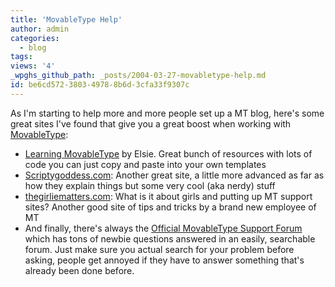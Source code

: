 ```yaml
---
title: 'MovableType Help'
author: admin
categories:
  - blog
tags: 
views: '4'
_wpghs_github_path: _posts/2004-03-27-movabletype-help.md
id: be6cd572-3803-4978-8b6d-3cfa33f9307c
---
```

<p>As I'm starting to help more and more people set up a MT blog, here's some great sites I've found that give you a great boost when working with <a href="http://www.movabletype.org">MovableType</a>:</p>
<ul>
<li><a href="http://www.elise.com/mt/">Learning MovableType</a> by Elsie.  Great bunch of resources with lots of code you can just copy and paste into your own templates</li>
<li><a href="http://www.scriptygoddess.com/">Scriptygoddess.com</a>: Another great site, a little more advanced as far as how they explain things but some very cool (aka nerdy) stuff</li>
<li><a href="http://www.thegirliematters.com/tips/">thegirliematters.com</a>: What is it about girls and putting up MT support sites?  Another good site of tips and tricks by a brand new employee of MT</li>
<li>And finally, there's always the <a href="http://www.movabletype.org/support/">Official MovableType Support Forum</a> which has tons of newbie questions answered in an easily, searchable forum.  Just make sure you actual search for your problem before asking, people get annoyed if they have to answer something that's already been done before.</li>
</ul>
